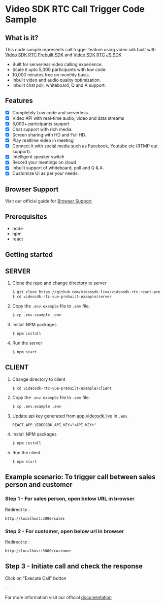 # Video SDK RTC Call Trigger Code Sample

## What is it?

This code sample represents call trigger feature using video sdk built with [Video SDK RTC Prebuilt SDK](https://docs.videosdk.live/docs/realtime-communication/sdk-reference/prebuilt-sdk-js/setup) and [Video SDK RTC JS SDK](https://docs.videosdk.live/docs/realtime-communication/sdk-reference/javascript-sdk/setup)

- Built for serverless video calling experience.
- Scale it upto 5,000 participants with low code.
- 10,000 minutes free on monthly basis.
- Inbuilt video and audio quality optimization.
- Inbuilt chat poll, whiteboard, Q and A support.


## Features

- [x] Completely Low code and serverless.
- [x] Video API with real-time audio, video and data streams
- [x] 5,000+ participants support
- [x] Chat support with rich media.
- [x] Screen sharing with HD and Full HD.
- [x] Play realtime video in meeting
- [x] Connect it with social media such as Facebook, Youtube etc (RTMP out support).
- [x] Intelligent speaker switch
- [x] Record your meetings on cloud
- [x] Inbuilt support of whiteboard, poll and Q & A.
- [x] Customize UI as per your needs.

## Browser Support

Visit our official guide for [Browser Support](https://docs.videosdk.live/docs/realtime-communication/see-also/device-browser-support)

## Prerequisites

- node
- npm
- react

## Getting started
## SERVER


1. Clone the repo and change directory to server

   ```sh
   $ git clone https://github.com/videosdk-live/videosdk-rtc-react-prebuilt-call-trigger-example.git
   $ cd videosdk-rtc-vue-prebuilt-example/server
   ```

2. Copy the `.env.example` file to `.env` file.

   ```sh
   $ cp .env.example .env
   ```
3. Install NPM packages

   ```sh
   $ npm install
   ```

4. Run the server

   ```sh
   $ npm start
    ```

## CLIENT


1. Change directory to client

   ```sh
   $ cd videosdk-rtc-vue-prebuilt-example/client
   ```

2. Copy the `.env.example` file to `.env` file.

   ```sh
   $ cp .env.example .env
   ```
  
3. Update api key generated from [app.videosdk.live](https://app.videosdk.live/settings/api-keys) in `.env`.

   ```
   REACT_APP_VIDEOSDK_API_KEY="<API KEY>"
   ```

4. Install NPM packages

   ```sh
   $ npm install
   ```

5. Run the client

   ```sh
   $ npm start
    ```


## Example scenario: To trigger call between sales person and customer

### Step 1 - For sales person, open below URL in browser 

Redirect to :

```sh
http://localhost:3000/sales
```

### Step 2 - For customer, open below url in browser 

Redirect to :

```sh
http://localhost:3000/customer
```

## Step 3 - Initiate call and check the response 
Click on "Execute Call" button

--

For more information visit our official [documentation](https://docs.videosdk.live/docs/realtime-communication/intro)
